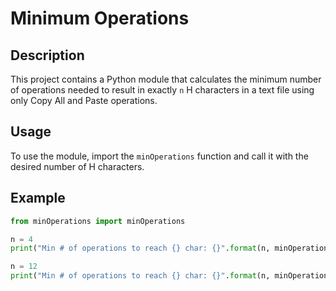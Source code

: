 # Minimum Operations

## Description
This project contains a Python module that calculates the minimum number of operations needed to result in exactly `n` H characters in a text file using only Copy All and Paste operations.

## Usage
To use the module, import the `minOperations` function and call it with the desired number of H characters.

## Example
```python
from minOperations import minOperations

n = 4
print("Min # of operations to reach {} char: {}".format(n, minOperations(n)))

n = 12
print("Min # of operations to reach {} char: {}".format(n, minOperations(n)))
